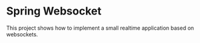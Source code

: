 # Spring Websocket

This project shows how to implement a small realtime application based on websockets.
